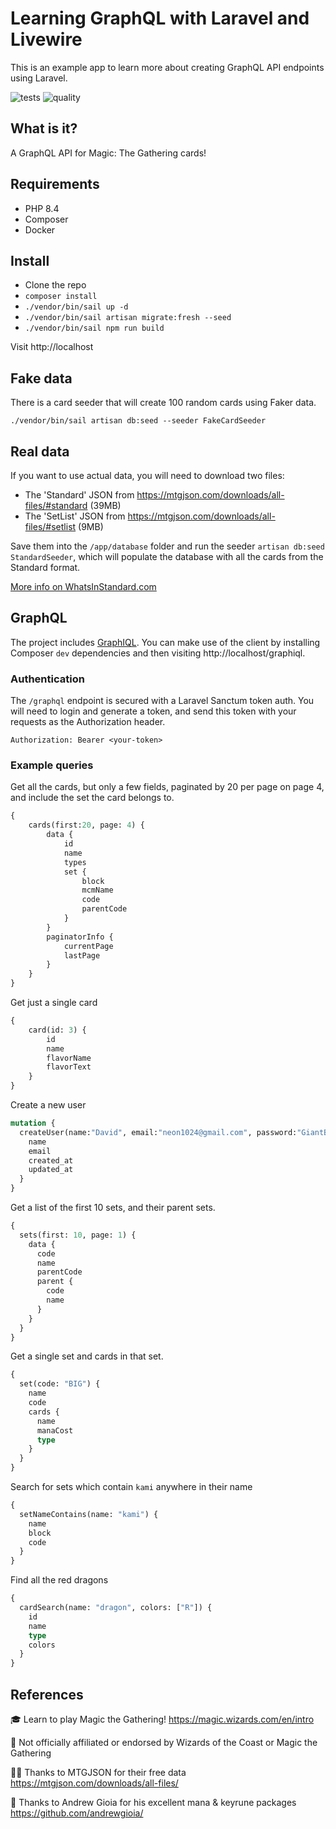 # Learning GraphQL with Laravel and Livewire

This is an example app to learn more about creating GraphQL API endpoints using Laravel.

![tests](https://github.com/davidyell/Learning-GraphQL/actions/workflows/test.yml/badge.svg)
![quality](https://github.com/davidyell/Learning-GraphQL/actions/workflows/code-quality.yml/badge.svg)

## What is it?

A GraphQL API for Magic: The Gathering cards!

## Requirements

* PHP 8.4
* Composer
* Docker

## Install

- Clone the repo
- `composer install`
- `./vendor/bin/sail up -d`
- `./vendor/bin/sail artisan migrate:fresh --seed`
- `./vendor/bin/sail npm run build`

Visit http://localhost

## Fake data

There is a card seeder that will create 100 random cards using Faker data.

`./vendor/bin/sail artisan db:seed --seeder FakeCardSeeder`

## Real data

If you want to use actual data, you will need to download two files:

* The 'Standard' JSON from https://mtgjson.com/downloads/all-files/#standard (39MB)
* The 'SetList' JSON from https://mtgjson.com/downloads/all-files/#setlist (9MB)

Save them into the `/app/database` folder and run the seeder `artisan db:seed StandardSeeder`, which will populate the database with all the cards from the Standard format.

[More info on WhatsInStandard.com](https://whatsinstandard.com/)

## GraphQL

The project includes [GraphIQL](https://github.com/mll-lab/laravel-graphiql). You can make use of the client by installing Composer `dev` dependencies and then visiting http://localhost/graphiql.

### Authentication

The `/graphql` endpoint is secured with a Laravel Sanctum token auth. You will need to login and generate a token, and send this token with your requests as the Authorization header.

```http request
Authorization: Bearer <your-token>
```

### Example queries

Get all the cards, but only a few fields, paginated by 20 per page on page 4, and include the set the card belongs to.

```graphql
{
    cards(first:20, page: 4) {
        data {
            id
            name
            types
            set {
                block
                mcmName
                code
                parentCode
            }
        }
        paginatorInfo {
            currentPage
            lastPage
        }
    }
}
```

Get just a single card

```graphql
{
    card(id: 3) {
        id
        name
        flavorName
        flavorText
    }
}
```

Create a new user

```graphql
mutation {
  createUser(name:"David", email:"neon1024@gmail.com", password:"GiantBananaBoat") {
    name
    email
    created_at
    updated_at
  }
}
```

Get a list of the first 10 sets, and their parent sets.

```graphql
{
  sets(first: 10, page: 1) {
    data {
      code
      name
      parentCode
      parent {
        code
        name
      }
    }
  }
}
```

Get a single set and cards in that set.

```graphql
{
  set(code: "BIG") {
    name
    code
    cards {
      name
      manaCost
      type
    }
  }
}
```

Search for sets which contain `kami` anywhere in their name

```graphql
{
  setNameContains(name: "kami") {
    name
    block
    code
  }
}
```

Find all the red dragons

```graphql
{
  cardSearch(name: "dragon", colors: ["R"]) {
    id
    name
    type
    colors
  }
}
```

## References

🎓 Learn to play Magic the Gathering! https://magic.wizards.com/en/intro

🙅 Not officially affiliated or endorsed by Wizards of the Coast or Magic the Gathering

🙇‍♂️ Thanks to MTGJSON for their free data https://mtgjson.com/downloads/all-files/

🎁 Thanks to Andrew Gioia for his excellent mana & keyrune packages https://github.com/andrewgioia/
